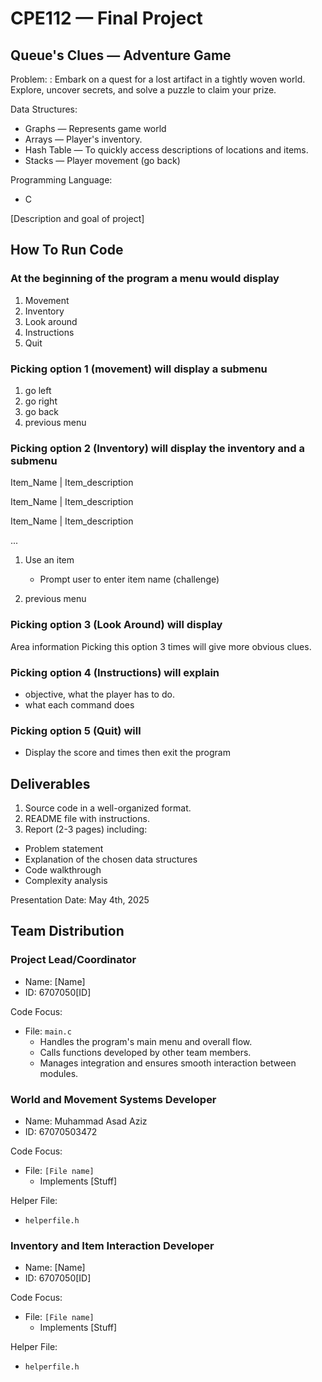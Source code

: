 # CPE112 — Final Project

## Queue's Clues — Adventure Game

Problem: : Embark on a quest for a lost artifact in a tightly woven world. Explore, uncover
secrets, and solve a puzzle to claim your prize.

Data Structures:

- Graphs — Represents game world
- Arrays — Player's inventory.
- Hash Table — To quickly access descriptions of locations and items.
- Stacks — Player movement (go back)

Programming Language:

- C

[Description and goal of project]

## How To Run Code

### At the beginning of the program a menu would display

1. Movement
2. Inventory
3. Look around
4. Instructions
5. Quit

### Picking option 1 (movement) will display a submenu

1. go left
2. go right
3. go back
4. previous menu

### Picking option 2 (Inventory) will display the inventory and a submenu

Item_Name | Item_description

Item_Name | Item_description

Item_Name | Item_description

...

1. Use an item

   - Prompt user to enter item name (challenge)

2. previous menu

### Picking option 3 (Look Around) will display

Area information
Picking this option 3 times will give more obvious clues.

### Picking option 4 (Instructions) will explain

- objective, what the player has to do.
- what each command does

### Picking option 5 (Quit) will

- Display the score and times then exit the program

## Deliverables

1. Source code in a well-organized format.
2. README file with instructions.
3. Report (2-3 pages) including:

- Problem statement
- Explanation of the chosen data structures
- Code walkthrough
- Complexity analysis

Presentation Date: May 4th, 2025

## Team Distribution

### Project Lead/Coordinator

- Name: [Name]
- ID: 6707050[ID]

Code Focus:

- File: `main.c`
  - Handles the program's main menu and overall flow.
  - Calls functions developed by other team members.
  - Manages integration and ensures smooth interaction between modules.

### World and Movement Systems Developer

- Name: Muhammad Asad Aziz
- ID: 67070503472

Code Focus:

- File: `[File name]`
  - Implements [Stuff]

Helper File:

- `helperfile.h`

### Inventory and Item Interaction Developer

- Name: [Name]
- ID: 6707050[ID]

Code Focus:

- File: `[File name]`
  - Implements [Stuff]

Helper File:

- `helperfile.h`
